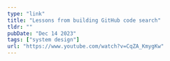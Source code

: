 ```yaml
---
type: "link"
title: "Lessons from building GitHub code search"
tldr: ""
pubDate: "Dec 14 2023"
tags: ["system design"]
url: "https://www.youtube.com/watch?v=CqZA_KmygKw"
---
```

